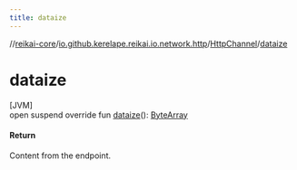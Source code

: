 ```yaml
---
title: dataize
---
```

//[reikai-core](../../../index.html)/[io.github.kerelape.reikai.io.network.http](../index.html)/[HttpChannel](index.html)/[dataize](dataize.html)



# dataize



[JVM]\
open suspend override fun [dataize](dataize.html)(): [ByteArray](https://kotlinlang.org/api/latest/jvm/stdlib/kotlin/-byte-array/index.html)



#### Return



Content from the endpoint.




